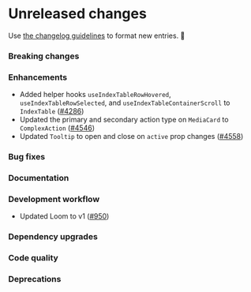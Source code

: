 # Unreleased changes

Use [the changelog guidelines](https://git.io/polaris-changelog-guidelines) to format new entries. 💜

### Breaking changes

### Enhancements

- Added helper hooks `useIndexTableRowHovered`, `useIndexTableRowSelected`, and `useIndexTableContainerScroll` to `IndexTable` ([#4286](https://github.com/Shopify/polaris-react/pull/4286))
- Updated the primary and secondary action type on `MediaCard` to `ComplexAction` ([#4546](https://github.com/shopify/polaris-react/pull/4546))
- Updated `Tooltip` to open and close on `active` prop changes ([#4558](https://github.com/Shopify/polaris-react/pull/4558))

### Bug fixes

### Documentation

### Development workflow

- Updated Loom to v1 ([#950](https://github.com/Shopify/global-nav/pull/950))

### Dependency upgrades

### Code quality

### Deprecations
